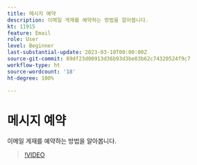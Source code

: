 ```yaml
---
title: 메시지 예약
description: 이메일 게재를 예약하는 방법을 알아봅니다.
kt: 11915
feature: Email
role: User
level: Beginner
last-substantial-update: 2023-03-10T00:00:00Z
source-git-commit: 89df23d00913d36b93d3be03b62c74320524f9c7
workflow-type: ht
source-wordcount: '18'
ht-degree: 100%

---
```



# 메시지 예약

이메일 게재를 예약하는 방법을 알아봅니다.

>[!VIDEO](https://video.tv.adobe.com/v/3415919/?quality=12&learn=on)

